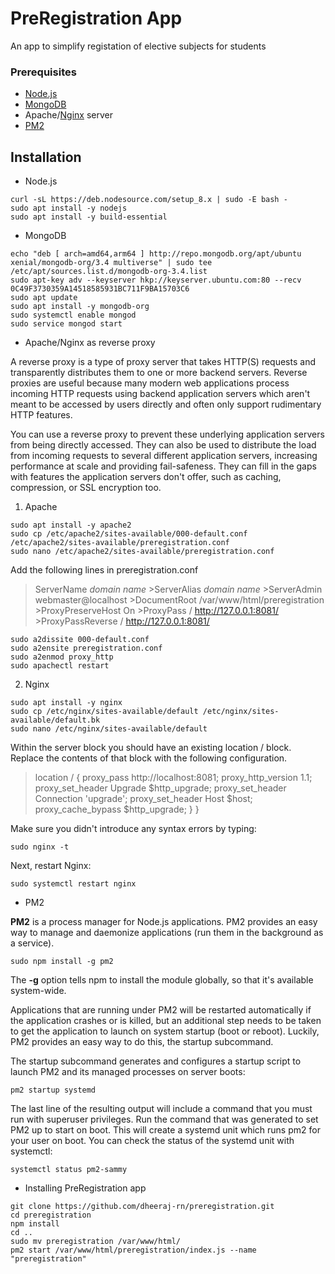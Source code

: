 # PreRegistration App
An app to simplify registation of elective subjects for students

### Prerequisites

* [Node.js](https://nodejs.org/en/download/package-manager/)
* [MongoDB](https://www.mongodb.com/)
* Apache/[Nginx](https://www.nginx.com/) server
* [PM2](http://pm2.keymetrics.io/)

## Installation

* Node.js

```
curl -sL https://deb.nodesource.com/setup_8.x | sudo -E bash -
sudo apt install -y nodejs
sudo apt install -y build-essential
```

* MongoDB

```
echo "deb [ arch=amd64,arm64 ] http://repo.mongodb.org/apt/ubuntu xenial/mongodb-org/3.4 multiverse" | sudo tee /etc/apt/sources.list.d/mongodb-org-3.4.list
sudo apt-key adv --keyserver hkp://keyserver.ubuntu.com:80 --recv 0C49F3730359A14518585931BC711F9BA15703C6
sudo apt update
sudo apt install -y mongodb-org
sudo systemctl enable mongod
sudo service mongod start
```

* Apache/Nginx as reverse proxy

A reverse proxy is a type of proxy server that takes HTTP(S) requests and transparently distributes them to one or more backend servers. Reverse proxies are useful because many modern web applications process incoming HTTP requests using backend application servers which aren't meant to be accessed by users directly and often only support rudimentary HTTP features.

You can use a reverse proxy to prevent these underlying application servers from being directly accessed. They can also be used to distribute the load from incoming requests to several different application servers, increasing performance at scale and providing fail-safeness. They can fill in the gaps with features the application servers don't offer, such as caching, compression, or SSL encryption too.

  1. Apache

  ```
  sudo apt install -y apache2
  sudo cp /etc/apache2/sites-available/000-default.conf /etc/apache2/sites-available/preregistration.conf
  sudo nano /etc/apache2/sites-available/preregistration.conf
  ```

  Add the following lines in preregistration.conf

  >ServerName *domain name*
	>ServerAlias *domain name*
	>ServerAdmin webmaster@localhost
	>DocumentRoot /var/www/html/preregistration
	>ProxyPreserveHost On
	>ProxyPass / http://127.0.0.1:8081/
	>ProxyPassReverse / http://127.0.0.1:8081/

  ```
  sudo a2dissite 000-default.conf
  sudo a2ensite preregistration.conf
  sudo a2enmod proxy_http
  sudo apachectl restart
  ```

  2. Nginx

  ```
  sudo apt install -y nginx
  sudo cp /etc/nginx/sites-available/default /etc/nginx/sites-available/default.bk
  sudo nano /etc/nginx/sites-available/default
  ```

  Within the server block you should have an existing location / block. Replace the contents of that block with the following configuration.

  >  location / {
  >      proxy_pass http://localhost:8081;
  >      proxy_http_version 1.1;
  >      proxy_set_header Upgrade $http_upgrade;
  >      proxy_set_header Connection 'upgrade';
  >      proxy_set_header Host $host;
  >      proxy_cache_bypass $http_upgrade;
  >  }
  >}

  Make sure you didn't introduce any syntax errors by typing:

  ```
  sudo nginx -t
  ```

  Next, restart Nginx:

  ```
  sudo systemctl restart nginx
  ```

* PM2

**PM2** is a process manager for Node.js applications. PM2 provides an easy way to manage and daemonize applications (run them in the background as a service).

```
sudo npm install -g pm2
```

The **-g** option tells npm to install the module globally, so that it's available system-wide.

Applications that are running under PM2 will be restarted automatically if the application crashes or is killed, but an additional step needs to be taken to get the application to launch on system startup (boot or reboot). Luckily, PM2 provides an easy way to do this, the startup subcommand.

The startup subcommand generates and configures a startup script to launch PM2 and its managed processes on server boots:

```
pm2 startup systemd
```

The last line of the resulting output will include a command that you must run with superuser privileges. Run the command that was generated to set PM2 up to start on boot. This will create a systemd unit which runs pm2 for your user on boot. You can check the status of the systemd unit with systemctl:

```
systemctl status pm2-sammy
```

* Installing PreRegistration app

```
git clone https://github.com/dheeraj-rn/preregistration.git
cd preregistration
npm install
cd ..
sudo mv preregistration /var/www/html/
pm2 start /var/www/html/preregistration/index.js --name "preregistration"
```
